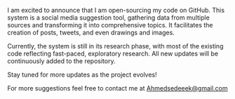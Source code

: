 I am excited to announce that I am open-sourcing my code on GitHub. This system is a social media suggestion tool, gathering data from multiple sources and transforming it into comprehensive topics. It facilitates the creation of posts, tweets, and even drawings and images.

Currently, the system is still in its research phase, with most of the existing code reflecting fast-paced, exploratory research. All new updates will be continuously added to the repository.

Stay tuned for more updates as the project evolves!

For more suggestions  feel free to contact me at Ahmedsedeeek@gmail.com

